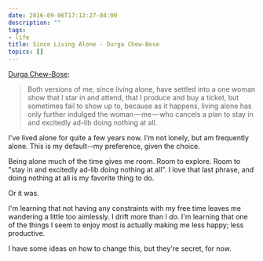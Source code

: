 ```yaml
---
date: 2016-09-06T17:12:27-04:00
description: ""
tags:
- life
title: Since Living Alone - Durga Chew-Bose
topics: []
---
```


[Durga Chew-Bose](https://thehairpin.com/since-living-alone-1aea8db77494#.5nucb5623):

> Both versions of me, since living alone, have settled into a one woman show
> that I star in and attend, that I produce and buy a ticket, but sometimes fail
> to show up to, because as it happens, living alone has only further indulged
> the woman — me — who cancels a plan to stay in and excitedly ad-lib doing
> nothing at all.

I've lived alone for quite a few years now. I'm not lonely, but am frequently
alone. This is my default--my preference, given the choice.

Being alone much of the time gives me room. Room to explore. Room to "stay in
and excitedly ad-lib doing nothing at all". I love that last phrase, and doing
nothing at all is my favorite thing to do.

Or it was.

I'm learning that not having any constraints with my free time leaves me
wandering a little too aimlessly. I drift more than I _do_. I'm learning that
one of the things I seem to enjoy most is actually making me less happy; less
productive.

I have some ideas on how to change this, but they're secret, for now.
